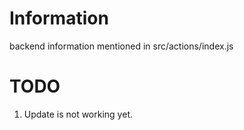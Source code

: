 # Information
backend information mentioned in src/actions/index.js

# TODO
1. Update is not working yet.
